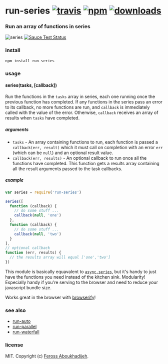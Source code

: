 # run-series [![travis][travis-image]][travis-url] [![npm][npm-image]][npm-url] [![downloads][downloads-image]][downloads-url]

[travis-image]: https://img.shields.io/travis/feross/run-series.svg?style=flat
[travis-url]: https://travis-ci.org/feross/run-series
[npm-image]: https://img.shields.io/npm/v/run-series.svg?style=flat
[npm-url]: https://npmjs.org/package/run-series
[downloads-image]: https://img.shields.io/npm/dm/run-series.svg?style=flat
[downloads-url]: https://npmjs.org/package/run-series

### Run an array of functions in series

![series](https://raw.githubusercontent.com/feross/run-series/master/img.png) [![Sauce Test Status](https://saucelabs.com/browser-matrix/run-series.svg)](https://saucelabs.com/u/run-series)

### install

```
npm install run-series
```

### usage

#### series(tasks, [callback])

Run the functions in the `tasks` array in series, each one running once the previous
function has completed. If any functions in the series pass an error to its callback, no
more functions are run, and `callback` is immediately called with the value of the error.
Otherwise, `callback` receives an array of results when `tasks` have completed.

##### arguments

- `tasks` - An array containing functions to run, each function is passed a
`callback(err, result)` which it must call on completion with an error `err` (which can
be `null`) and an optional result value.
- `callback(err, results)` - An optional callback to run once all the functions have
completed. This function gets a results array containing all the result arguments passed
to the task callbacks.

##### example

```js
var series = require('run-series')

series([
  function (callback) {
    // do some stuff ...
    callback(null, 'one')
  },
  function (callback) {
    // do some stuff ...
    callback(null, 'two')
  }
],
// optional callback
function (err, results) {
  // the results array will equal ['one','two']
})
```

This module is basically equavalent to
[`async.series`](https://github.com/caolan/async#seriestasks-callback), but it's
handy to just have the functions you need instead of the kitchen sink. Modularity!
Especially handy if you're serving to the browser and need to reduce your javascript
bundle size.

Works great in the browser with [browserify](http://browserify.org/)!

### see also

- [run-auto](https://github.com/feross/run-auto)
- [run-parallel](https://github.com/feross/run-parallel)
- [run-waterfall](https://github.com/feross/run-waterfall)

### license

MIT. Copyright (c) [Feross Aboukhadijeh](http://feross.org).
